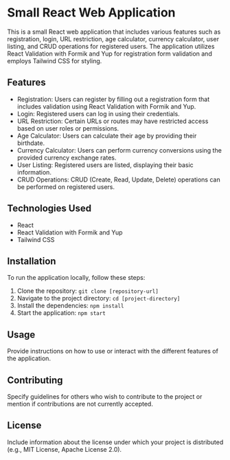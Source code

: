 # Small React Web Application

This is a small React web application that includes various features such as registration, login, URL restriction, age calculator, currency calculator, user listing, and CRUD operations for registered users. The application utilizes React Validation with Formik and Yup for registration form validation and employs Tailwind CSS for styling.

## Features

- Registration: Users can register by filling out a registration form that includes validation using React Validation with Formik and Yup.
- Login: Registered users can log in using their credentials.
- URL Restriction: Certain URLs or routes may have restricted access based on user roles or permissions.
- Age Calculator: Users can calculate their age by providing their birthdate.
- Currency Calculator: Users can perform currency conversions using the provided currency exchange rates.
- User Listing: Registered users are listed, displaying their basic information.
- CRUD Operations: CRUD (Create, Read, Update, Delete) operations can be performed on registered users.

## Technologies Used

- React
- React Validation with Formik and Yup
- Tailwind CSS

## Installation

To run the application locally, follow these steps:

1. Clone the repository: `git clone [repository-url]`
2. Navigate to the project directory: `cd [project-directory]`
3. Install the dependencies: `npm install`
4. Start the application: `npm start`

## Usage

Provide instructions on how to use or interact with the different features of the application.

## Contributing

Specify guidelines for others who wish to contribute to the project or mention if contributions are not currently accepted.

## License

Include information about the license under which your project is distributed (e.g., MIT License, Apache License 2.0).


